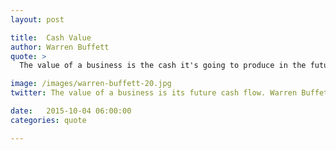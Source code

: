 ```yaml
---
layout: post

title:  Cash Value
author: Warren Buffett
quote: >
  The value of a business is the cash it's going to produce in the future.

image: /images/warren-buffett-20.jpg
twitter: The value of a business is its future cash flow. Warren Buffett http://quotes.stockflare.com/

date:   2015-10-04 06:00:00
categories: quote

---
```



